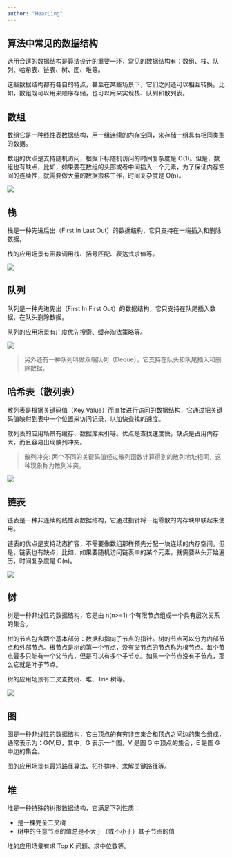 ```yaml
---
author: "HearLing"
---
```


## 算法中常见的数据结构

选用合适的数据结构是算法设计的重要一环，常见的数据结构有：数组、栈、队列、哈希表、链表、树、图、堆等。

这些数据结构都有各自的特点，甚至在某些场景下，它们之间还可以相互转换。比如，数组既可以用来顺序存储，也可以用来实现栈、队列和散列表。

## 数组

数组它是一种线性表数据结构，用一组连续的内存空间，来存储一组具有相同类型的数据。

数组的优点是支持随机访问，根据下标随机访问的时间复杂度是 O(1)。但是，数组也有缺点，比如，如果要在数组的头部或者中间插入一个元素，为了保证内存空间的连续性，就需要做大量的数据搬移工作，时间复杂度是 O(n)。

![](/algorithm/classic/arr.png)

## 栈

栈是一种先进后出（First In Last Out）的数据结构，它只支持在一端插入和删除数据。

栈的应用场景有函数调用栈、括号匹配、表达式求值等。

![](/algorithm/classic/stack.png)

## 队列

队列是一种先进先出（First In First Out）的数据结构，它只支持在队尾插入数据，在队头删除数据。

队列的应用场景有广度优先搜索、缓存淘汰策略等。

![](/algorithm/classic/queue.png)

> 另外还有一种队列叫做双端队列（Deque），它支持在队头和队尾插入和删除数据。

## 哈希表（散列表）

散列表是根据关键码值（Key Value）而直接进行访问的数据结构，它通过把关键码值映射到表中一个位置来访问记录，以加快查找的速度。

散列表的应用场景有缓存、数据库索引等。优点是查找速度快，缺点是占用内存大，而且容易出现散列冲突。

> 散列冲突: 两个不同的关键码值经过散列函数计算得到的散列地址相同，这种现象称为散列冲突。

![](/algorithm/classic/hash.png)

## 链表

链表是一种非连续的线性表数据结构，它通过指针将一组零散的内存块串联起来使用。

链表的优点是支持动态扩容，不需要像数组那样预先分配一块连续的内存空间。但是，链表也有缺点，比如，如果要随机访问链表中的某个元素，就需要从头开始遍历，时间复杂度是 O(n)。

![](/algorithm/classic/link.png)

## 树

树是一种非线性的数据结构，它是由 n(n>=1) 个有限节点组成一个具有层次关系的集合。

树的节点包含两个基本部分：数据和指向子节点的指针。树的节点可以分为内部节点和外部节点。根节点是树的第一个节点，没有父节点的节点称为根节点。每个节点最多只能有一个父节点，但是可以有多个子节点。如果一个节点没有子节点，那么它就是叶子节点。

树的应用场景有二叉查找树、堆、Trie 树等。

![](/algorithm/classic/tree.png)

## 图

图是一种非线性的数据结构，它由顶点的有穷非空集合和顶点之间边的集合组成，通常表示为：G(V,E)，其中，G 表示一个图，V 是图 G 中顶点的集合，E 是图 G 中边的集合。

图的应用场景有最短路径算法、拓扑排序、求解关键路径等。

## 堆

堆是一种特殊的树形数据结构，它满足下列性质：

- 是一棵完全二叉树
- 树中的任意节点的值总是不大于（或不小于）其子节点的值

堆的应用场景有求 Top K 问题、求中位数等。
